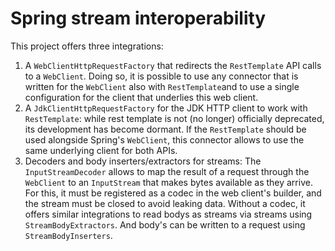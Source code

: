 Spring stream interoperability
==============================

This project offers three integrations:

1. A `WebClientHttpRequestFactory` that redirects the `RestTemplate` API calls to a `WebClient`. Doing so, it is possible to use any connector that is written for the `WebClient` also with `RestTemplate`and to use a single configuration for the client that underlies this web client.
2. A `JdkClientHttpRequestFactory` for the JDK HTTP client to work with `RestTemplate`: while rest template is not (no longer) officially deprecated, its development has become dormant. If the `RestTemplate` should be used alongside Spring's `WebClient`, this connector allows to use the same underlying client for both APIs.
3. Decoders and body inserters/extractors for streams: The `InputStreamDecoder` allows to map the result of a request through the `WebClient` to an `InputStream` that makes bytes available as they arrive. For this, it must be registered as a codec in the web client's builder, and the stream must be closed to avoid leaking data. Without a codec, it offers similar integrations to read bodys as streams via streams using `StreamBodyExtractors`. And body's can be written to a request using `StreamBodyInserters`.
